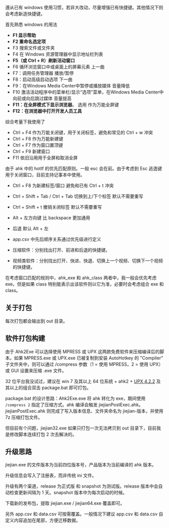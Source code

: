 遵从已有 windows 使用习惯，若非大改动，尽量增强已有快捷键。其他情况下则会考虑新造快捷键。

首先熟悉 windows 的用法

* **F1 显示帮助**
* **F2 重命名选定项**
* F3 搜索文件或文件夹
* F4 在 Windows 资源管理器中显示地址栏列表
* **F5（或 Ctrl + R）刷新活动窗口**
* F6 循环浏览窗口中或桌面上的屏幕元素 上一曲
* F7：调用任务管理器 播放/暂停   
* F8：启动高级启动选项 下一曲
* F9：在Windows Media Center中暂停或播放媒体 音量降低
* F10 激活活动程序中的菜单栏/显示“选项”菜单，在Windows Media Center中向前或向后跳过媒体 音量提高
* **F11：在全屏模式下显示浏览器**。 选用 作为万能全屏键
* **F12：在浏览器中打开开发人员工具**

综合考量下我使用了 

* Ctrl + F4 作为万能关闭键，用于关闭标签，避免和常见的 Ctrl + w 冲突
* Ctrl + F8 作为万能新建键
* Ctrl + F7 作为窗口置顶键
* Ctrl + F9 新建窗口
* F11 依旧沿用用于全屏和取消全屏

由于 ahk 中的 hotIf 的优先匹配原则。一般 esc 会在前。由于考虑到 Esc 逃逸键 用于关闭窗口，目前支持记事本中使用。

* Ctrl + F8 为新建标签/窗口 避免和已有 Ctrl + t 冲突
* Ctrl + Shift + Tab / Ctrl + Tab 切换到上/下个标签 默认不需要重写
* Ctrl + Shift + t 撤销关闭标签 默认不需要重写
* Alt + 左方向键 比 backspace 更加通用
* 后退 默认 Alt + 左
* app.csv 中先后顺序关系通过优先级进行定义

* 压缩软件：分别找出打开、前进和后退的快捷键。
* 视频类软件：分别找出打开、快进、快退、切换上一个视频、切换下一个视频的快捷键。

在考虑窗口匹配的规则中，ahk_exe 和 ahk_class 两者中，我一般会优先考虑 exe，但是如果 class 特别能表示出该软件则以它为准，必要时会考虑组合 exe 和 class。

## 关于打包

每次打包都会输出到 out 目录。

## 软件打包构建

由于 Ahk2Exe 可以选择使用 MPRESS 或 UPX 这两款免费软件来压缩编译后的脚本。如果 MPRESS.exe 或 UPX.exe 已被复制到安装 AutoHotkey 的 "Compiler" 子文件夹中，则可以通过 /compress 参数（1 = 使用 MPRESS，2 = 使用 UPX）或 GUI 设置来压缩 .exe 文件。

32 位平台我没试过，建议在 win 7 及其以上 64 位系统 + ahk2 + [UPX 4.2.2](https://github.com/upx/upx/releases/download/v4.2.2/upx-4.2.2-win64.zip) 及其以上的组合双击 package.bat 即可打包。

package.bat 的设计思路：Ahk2Exe.exe 将 ahk 转化为 exe，期间使用 `/compress 2` 指定了压缩方式。ahk 编译会触发 jiejianPostExec.ahk。jiejianPostExec.ahk 则完成了写入版本信息、文件夹命名为 jiejian-版本，并使用 7z 压缩打包文件。

但目前有个问题，jiejian32.exe 如果只打包一次无法拷贝到 out 目录下，目前我是修改脚本连续打包 2 次去解决的。

## 升级思路

jiejian.exe 的文件版本为当前四位版本号，产品版本为当前编译的 ahk 版本。

升级信息会写入了注册表，而非传统 ini 文件。

升级有两个渠道，release 为正式版 和 snapshot 为测试版。release 版本中会自动检查更新间隔为 1 天。snapshot 版本中为每次启动的时候。

下载新的发布包，提取 jiejian.exe / jiejian64.exe 覆盖即可。

另外 app.csv 和 data.csv 可按需覆盖。一般情况下建议 app.csv 和 data.csv 自定义内容追加在尾部，方便迁移数据。
